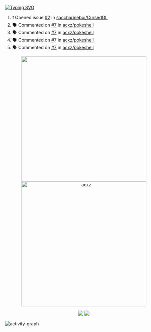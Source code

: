 [![Typing SVG](https://readme-typing-svg.herokuapp.com?size=16&color=AFFFA3&multiline=true&height=75&lines=contributing+to+robotics%2Faerospace%2Fml%2Fgpu+software;packaging+it+for+archlinux;ricer)](https://git.io/typing-svg)

<!--START_SECTION:activity-->
1. ❗️ Opened issue [#2](https://github.com/saccharineboi/CursedGL/issues/2) in [saccharineboi/CursedGL](https://github.com/saccharineboi/CursedGL)
2. 🗣 Commented on [#7](https://github.com/acxz/pokeshell/issues/7) in [acxz/pokeshell](https://github.com/acxz/pokeshell)
3. 🗣 Commented on [#7](https://github.com/acxz/pokeshell/issues/7) in [acxz/pokeshell](https://github.com/acxz/pokeshell)
4. 🗣 Commented on [#7](https://github.com/acxz/pokeshell/issues/7) in [acxz/pokeshell](https://github.com/acxz/pokeshell)
5. 🗣 Commented on [#7](https://github.com/acxz/pokeshell/issues/7) in [acxz/pokeshell](https://github.com/acxz/pokeshell)
<!--END_SECTION:activity-->

<p align="center">
  <img width="400em" src=https://github-readme-stats.vercel.app/api?username=acxz&include_all_commits=true&show_icons=true />
  <img width="400em" src="https://github-readme-streak-stats.herokuapp.com/?user=acxz&" alt="acxz" />
</p>

<p align="center">
  <img src=https://github-readme-stats.vercel.app/api/top-langs/?username=acxz&layout=compact />
  <img src=https://github-profile-trophy.vercel.app/?username=acxz&row=2&column=4 />
</p>

![activity-graph](https://activity-graph.herokuapp.com/graph?username=acxz&theme=aqua)
